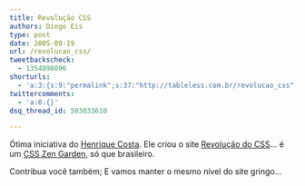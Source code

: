 ```yaml
---
title: Revolução CSS
authors: Diego Eis
type: post
date: 2005-09-19
url: /revolucao_css/
tweetbackscheck:
  - 1354898096
shorturls:
  - 'a:3:{s:9:"permalink";s:37:"http://tableless.com.br/revolucao_css";s:7:"tinyurl";s:26:"http://tinyurl.com/3krzw36";s:4:"isgd";s:19:"http://is.gd/jTOm6R";}'
twittercomments:
  - 'a:0:{}'
dsq_thread_id: 503033610

---
```

Ótima iniciativa do [Henrique Costa][1]. Ele criou o site [Revolução do CSS][2]&#8230; é um [CSS Zen Garden][3], só que brasileiro. 

Contribua você também; E vamos manter o mesmo nível do site gringo&#8230;

 [1]: http://www.revolucao.etc.br/
 [2]: http://www.revolucao.etc.br/css/
 [3]: http://www.csszengarden.com/